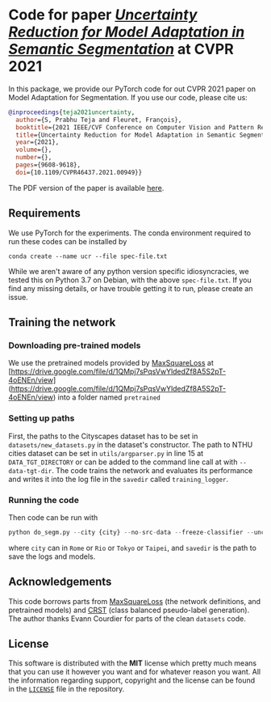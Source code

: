 # Code for paper [*Uncertainty Reduction for Model Adaptation in Semantic Segmentation*](http://publications.idiap.ch/downloads/papers/2021/Sivaprasad_CVPR_2021.pdf) at CVPR 2021

In this package, we provide our PyTorch code for out CVPR 2021 paper on Model Adaptation for Segmentation. If you use our code, please cite us:

```bibtex
@inproceedings{teja2021uncertainty,
  author={S, Prabhu Teja and Fleuret, François},
  booktitle={2021 IEEE/CVF Conference on Computer Vision and Pattern Recognition (CVPR)}, 
  title={Uncertainty Reduction for Model Adaptation in Semantic Segmentation}, 
  year={2021},
  volume={},
  number={},
  pages={9608-9618},
  doi={10.1109/CVPR46437.2021.00949}}
```

The PDF version of the paper is available [here](http://publications.idiap.ch/downloads/papers/2021/Sivaprasad_CVPR_2021.pdf).

## Requirements

We use PyTorch for the experiments. The conda environment required to run these codes can be installed by

`conda create --name ucr --file spec-file.txt`

While we aren't aware of any python version specific idiosyncracies, we tested this on Python 3.7 on Debian, with the above `spec-file.txt`. If you find any missing details, or have trouble getting it to run, please create an issue.

## Training the network

### Downloading pre-trained models

We use the pretrained models provided by [MaxSquareLoss](https://github.com/ZJULearning/MaxSquareLoss) at [https://drive.google.com/file/d/1QMpj7sPqsVwYldedZf8A5S2pT-4oENEn/view]
(https://drive.google.com/file/d/1QMpj7sPqsVwYldedZf8A5S2pT-4oENEn/view) into a folder named `pretrained`

### Setting up paths

First, the paths to the Cityscapes dataset has to be set in `datasets/new_datasets.py` in the dataset's constructor. The path to NTHU cities dataset can be set in `utils/argparser.py` in line 15 at `DATA_TGT_DIRECTORY` or can be added to the command line call at with `--data-tgt-dir`. The code trains the network and evaluates its performance and writes it into the log file in the `savedir` called `training_logger`.

### Running the code

Then code can be run with

```python
python do_segm.py --city {city} --no-src-data --freeze-classifier --unc-noise --lambda-ce 1 --lambda-ent 1  --save {savedir} --lambda-ssl 0.1
```

where `city` can in `Rome` or `Rio` or `Tokyo` or `Taipei`, and `savedir` is the path to save the logs and models. 

## Acknowledgements

This code borrows parts from [MaxSquareLoss](https://github.com/ZJULearning/MaxSquareLoss) (the network definitions, and pretrained models) and [CRST](https://github.com/yzou2/CRST) (class balanced pseudo-label generation). The author thanks Evann Courdier for parts of the clean `datasets` code.

## License

This software is distributed with the **MIT** license which pretty much means that you can use it however you want and for whatever reason you want. All the information regarding support, copyright and the license can be found in the [`LICENSE`](./LICENSE) file in the repository.
